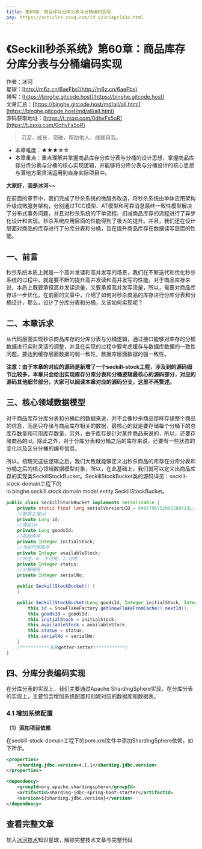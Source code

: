 ```yaml
---
title: 第60章：商品库存分库分表与分桶编码实现
pay: https://articles.zsxq.com/id_u23r14prl43c.html
---
```


# 《Seckill秒杀系统》第60章：商品库存分库分表与分桶编码实现

作者：冰河
<br/>星球：[http://m6z.cn/6aeFbs](http://m6z.cn/6aeFbs)
<br/>博客：[https://binghe.gitcode.host](https://binghe.gitcode.host)
<br/>文章汇总：[https://binghe.gitcode.host/md/all/all.html](https://binghe.gitcode.host/md/all/all.html)
<br/>源码获取地址：[https://t.zsxq.com/0dhvFs5oR](https://t.zsxq.com/0dhvFs5oR)

> 沉淀，成长，突破，帮助他人，成就自我。

* 本章难度：★★★☆☆
* 本章重点：重点理解并掌握商品库存分库分表与分桶的设计思想，掌握商品库存分库分表与分桶的核心实现逻辑，并能够将分库分表与分桶设计的核心思想与落地方案灵活运用到自身实际项目中。

**大家好，我是冰河~~**

在前面的章节中，我们完成了秒杀系统的微服务改造，将秒杀系统由单体应用架构升级成微服务架构，分别通过TCC模型、AT模型和可靠消息最终一致性模型解决了分布式事务问题，并且对秒杀系统的下单流程、扣减商品库存的流程进行了异步化设计和实现。秒杀系统应用层面的性能得到了极大的提升。并且，我们还在设计层面对商品的库存进行了分库分表和分桶，旨在提升商品库存在数据读写层面的性能。

## 一、前言

秒杀系统本质上就是一个高并发读和高并发写的场景，我们在不断迭代和优化秒杀系统的过程中，就是要不断的提升高并发读和高并发写的性能。对于商品库存来说，本质上既要承担高并发读流量，又要承担高并发写流量，所以，需要对商品库存进一步优化。在前面的文章中，介绍了如何对秒杀商品的库存进行分库分表和分桶设计，那么，设计了分库分表和分桶，又该如何实现呢？

## 二、本章诉求

从代码层面实现秒杀商品库存的分库分表与分桶逻辑，通过接口能够对库存的分桶数据进行实时灵活的调整，并且在实现的过程中要考虑缓存与数据库数据的一致性问题，要达到缓存层面数据的弱一致性，数据库层面数据的强一致性。

**注意：由于本章的对应的源码是新增了一个seckill-stock工程，涉及到的源码细节比较多，本章只会给出实现库存分库分表和分桶逻辑最核心的源码部分，对应的源码其他细节部分，大家可以阅读本章对应的源码分支，这里不再赘述。**

## 三、核心领域数据模型

对于商品库存分库分表和分桶后的数据来说，并不会像秒杀商品那样存储整个商品的信息，而是只存储与商品库存相关的数据，最核心的就是要存储每个分桶下的总库存数量和可用库存数量，另外，由于库存是针对某件商品来说的，所以，还要存储商品的id。除此之外，对于分库分表和分桶之后的库存来说，还要有一些状态的变化以及区分分桶的编号信息。

所以，梳理完这些逻辑之后，我们大致就能够定义出秒杀商品的库存在分库分表和分桶之后的核心领域数据模型对象，所以，在此基础上，我们就可以定义出商品库存的实现类SeckillStockBucket。SeckillStockBucket类的源码详见：seckill-stock-domain工程下的io.binghe.seckill.stock.domain.model.entity.SeckillStockBucket。

```java
public class SeckillStockBucket implements Serializable {
    private static final long serialVersionUID = 6965796752002288513L;
    //数据主键id
    private Long id;
    //商品id
    private Long goodsId;
    //初始库存
    private Integer initialStock;
    //当前可用库存
    private Integer availableStock;
    //状态，0: 不可用; 1:可用
    private Integer status;
    //分桶编号
    private Integer serialNo;

    public SeckillStockBucket() {
    }

    public SeckillStockBucket(Long goodsId, Integer initialStock, Integer availableStock, Integer status, Integer serialNo) {
        this.id = SnowFlakeFactory.getSnowFlakeFromCache().nextId();
        this.goodsId = goodsId;
        this.initialStock = initialStock;
        this.availableStock = availableStock;
        this.status = status;
        this.serialNo = serialNo;
    }
    /***********省略getter/setter************/
}
```

## 四、分库分表编码实现

在分库分表的实现上，我们主要通过Apache ShardingSphere实现，在分库分表的实现上，主要包含增加系统配置和创建对应的数据库和数据表。

### 4.1 增加系统配置

**（1）添加项目依赖**

在seckill-stock-domain工程下的pom.xml文件中添加ShardingSphere依赖，如下所示。

```xml
<properties>
    <sharding.jdbc.version>4.1.1</sharding.jdbc.version>
</properties>

<dependency>
    <groupId>org.apache.shardingsphere</groupId>
    <artifactId>sharding-jdbc-spring-boot-starter</artifactId>
    <version>${sharding.jdbc.version}</version>
</dependency>
```


## 查看完整文章

加入[冰河技术](http://m6z.cn/6aeFbs)知识星球，解锁完整技术文章与完整代码